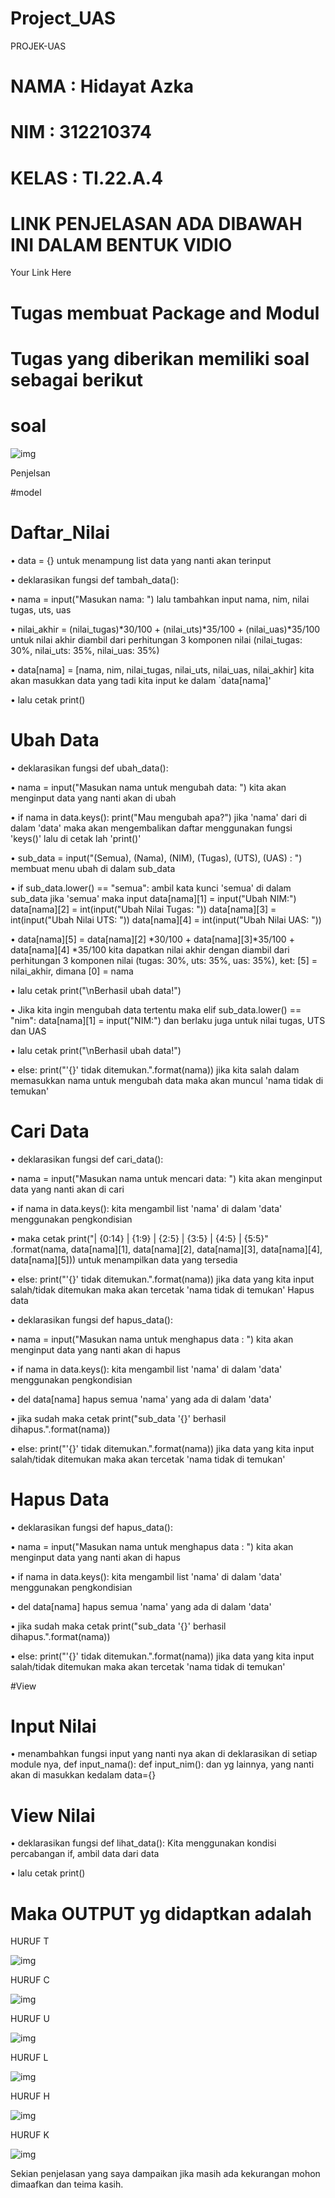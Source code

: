 # Project_UAS
PROJEK-UAS
# NAMA  : Hidayat Azka
# NIM   : 312210374
# KELAS : TI.22.A.4
# LINK PENJELASAN ADA DIBAWAH INI DALAM BENTUK VIDIO
Your Link Here

# Tugas membuat Package and Modul
# Tugas yang diberikan memiliki soal sebagai berikut

# soal
![img](gambar/soal.png)

Penjelsan

#model

# Daftar_Nilai
• data = {} untuk menampung list data yang nanti akan terinput

• deklarasikan fungsi def tambah_data():

• nama = input("Masukan nama: ") lalu tambahkan input nama, nim, nilai tugas, uts, uas

• nilai_akhir = (nilai_tugas)*30/100 + (nilai_uts)*35/100 + (nilai_uas)*35/100 untuk nilai akhir diambil dari perhitungan 3 komponen nilai (nilai_tugas: 30%, nilai_uts: 35%, nilai_uas: 35%)

• data[nama] = [nama, nim, nilai_tugas, nilai_uts, nilai_uas, nilai_akhir] kita akan masukkan data yang tadi kita input ke dalam `data[nama]'

• lalu cetak print()

# Ubah Data
• deklarasikan fungsi def ubah_data():

• nama = input("Masukan nama untuk mengubah data: ") kita akan menginput data yang nanti akan di ubah

• if nama in data.keys(): print("Mau mengubah apa?") jika 'nama' dari di dalam 'data' maka akan mengembalikan daftar menggunakan fungsi 'keys()' lalu di cetak lah 'print()'

• sub_data = input("(Semua), (Nama), (NIM), (Tugas), (UTS), (UAS) : ") membuat menu ubah di dalam sub_data

• if sub_data.lower() == "semua": ambil kata kunci 'semua' di dalam sub_data jika 'semua' maka input data[nama][1] = input("Ubah NIM:") data[nama][2] = int(input("Ubah Nilai Tugas: ")) data[nama][3] = int(input("Ubah Nilai UTS: ")) data[nama][4] = int(input("Ubah Nilai UAS: "))

• data[nama][5] = data[nama][2] *30/100 + data[nama][3]*35/100 + data[nama][4] *35/100 kita dapatkan nilai akhir dengan diambil dari perhitungan 3 komponen nilai (tugas: 30%, uts: 35%, uas: 35%), ket: [5] = nilai_akhir, dimana [0] = nama

• lalu cetak print("\nBerhasil ubah data!")

• Jika kita ingin mengubah data tertentu maka elif sub_data.lower() == "nim": data[nama][1] = input("NIM:") dan berlaku juga untuk nilai tugas, UTS dan UAS

• lalu cetak print("\nBerhasil ubah data!")

• else: print("'{}' tidak ditemukan.".format(nama)) jika kita salah dalam memasukkan nama untuk mengubah data maka akan muncul 'nama tidak di temukan'

# Cari Data
• deklarasikan fungsi def cari_data():

• nama = input("Masukan nama untuk mencari data: ") kita akan menginput data yang nanti akan di cari

• if nama in data.keys(): kita mengambil list 'nama' di dalam 'data' menggunakan pengkondisian

• maka cetak print("| {0:14} | {1:9} | {2:5} | {3:5} | {4:5} | {5:5}" .format(nama, data[nama][1], data[nama][2], data[nama][3], data[nama][4], data[nama][5])) untuk menampilkan data yang tersedia

• else: print("'{}' tidak ditemukan.".format(nama)) jika data yang kita input salah/tidak ditemukan maka akan tercetak 'nama tidak di temukan' Hapus data

• deklarasikan fungsi def hapus_data():

• nama = input("Masukan nama untuk menghapus data : ") kita akan menginput data yang nanti akan di hapus

• if nama in data.keys(): kita mengambil list 'nama' di dalam 'data' menggunakan pengkondisian

• del data[nama] hapus semua 'nama' yang ada di dalam 'data'

• jika sudah maka cetak print("sub_data '{}' berhasil dihapus.".format(nama))

• else: print("'{}' tidak ditemukan.".format(nama)) jika data yang kita input salah/tidak ditemukan maka akan tercetak 'nama tidak di temukan'

# Hapus Data
• deklarasikan fungsi def hapus_data():

• nama = input("Masukan nama untuk menghapus data : ") kita akan menginput data yang nanti akan di hapus

• if nama in data.keys(): kita mengambil list 'nama' di dalam 'data' menggunakan pengkondisian

• del data[nama] hapus semua 'nama' yang ada di dalam 'data'

• jika sudah maka cetak print("sub_data '{}' berhasil dihapus.".format(nama))

• else: print("'{}' tidak ditemukan.".format(nama)) jika data yang kita input salah/tidak ditemukan maka akan tercetak 'nama tidak di temukan'

#View

# Input Nilai
• menambahkan fungsi input yang nanti nya akan di deklarasikan di setiap module nya, def input_nama(): def input_nim(): dan yg lainnya, yang nanti akan di masukkan kedalam data={}

# View Nilai
• deklarasikan fungsi def lihat_data(): Kita menggunakan kondisi percabangan if, ambil data dari data

• lalu cetak print()

# Maka OUTPUT yg didaptkan adalah

HURUF T

![img](gambar/t.png)

HURUF C

![img](gambar/c.png)

HURUF U

![img](gambar/u.png)

HURUF L

![img](gambar/l.png)

HURUF H

![img](gambar/h.png)

HURUF K

![img](gambar/k.png)


Sekian penjelasan yang saya dampaikan jika masih ada kekurangan mohon dimaafkan dan teima kasih.